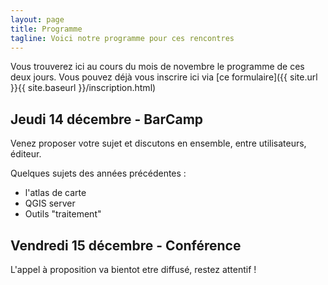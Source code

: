 ```yaml
---
layout: page
title: Programme
tagline: Voici notre programme pour ces rencontres
---
```


Vous trouverez ici au cours du mois de novembre le programme de ces deux jours. Vous pouvez déjà vous inscrire ici via [ce formulaire]({{ site.url }}{{ site.baseurl }}/inscription.html)

## Jeudi 14 décembre - BarCamp

Venez proposer votre sujet et discutons en ensemble, entre utilisateurs, éditeur.

Quelques sujets des années précédentes :

* l'atlas de carte
* QGIS server
* Outils "traitement"


## Vendredi 15 décembre - Conférence

L'appel à proposition va bientot etre diffusé, restez attentif !
